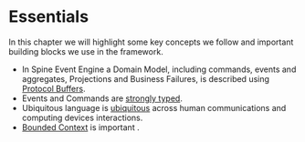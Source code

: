# Essentials

In this chapter we will highlight some key concepts we follow and important building blocks we use in the framework.

* In Spine Event Engine a Domain Model, including commands, events and aggregates, Projections and Business Failures, is described using [Protocol Buffers](essentials/principles.md).
* Events and Commands are [ strongly typed](essentials/strongly-typed.md).
* Ubiquitous language is [ubiquitous](/essentials/ubiquitous-language.md) across human communications and computing devices interactions.
* [Bounded Context](/essentials/bounded-context.md) is important .
